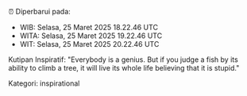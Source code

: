 ⏰ Diperbarui pada:
- WIB: Selasa, 25 Maret 2025 18.22.46 UTC
- WITA: Selasa, 25 Maret 2025 19.22.46 UTC
- WIT: Selasa, 25 Maret 2025 20.22.46 UTC

Kutipan Inspiratif:
"Everybody is a genius. But if you judge a fish by its ability to climb a tree, it will live its whole life believing that it is stupid."


Kategori: inspirational

